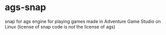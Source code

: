 # ags-snap
snap for ags engine for playing games made in Adventure Game Studio on Linux (license of snap code is not the license of ags)
